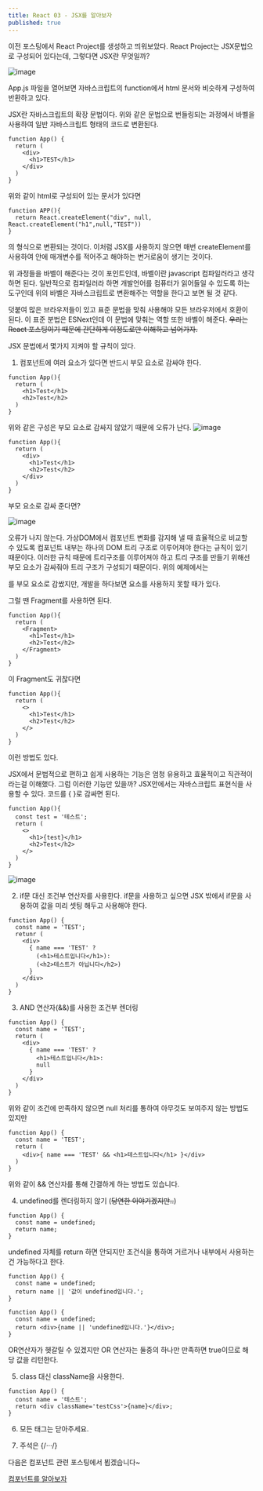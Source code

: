 ```yaml
---
title: React 03 - JSX를 알아보자
published: true
---
```


이전 포스팅에서 React Project를 생성하고 띄워보았다.
React Project는 JSX문법으로 구성되어 있다는데, 그렇다면 JSX란 무엇일까?

![image](https://github.com/dev-nuruhee/nlog/assets/54430432/d3bcb498-585a-42c3-bec2-cff71fd6bbe7)

App.js 파일을 열어보면 자바스크립트의 function에서 html 문서와 비슷하게 구성하여 반환하고 있다.

JSX란 자바스크립트의 확장 문법이다.
위와 같은 문법으로 번들링되는 과정에서 바벨을 사용하여 일반 자바스크립트 형태의 코드로 변환된다.

```
function App() {
  return (
    <div>
      <h1>TEST</h1>
    </div>
  )
}
```
위와 같이 html로 구성되어 있는 문서가 있다면

```
function APP(){
  return React.createElement("div", null, React.createElement("h1",null,"TEST"))
}
```
의 형식으로 변환되는 것이다.
이처럼 JSX를 사용하지 않으면 매번 createElement를 사용하여 안에 매개변수를 적어주고 해야하는 번거로움이 생기는 것이다.

위 과정들을 바벨이 해준다는 것이 포인트인데, 바벨이란 javascript 컴파일러라고 생각하면 된다.
일반적으로 컴파일러라 하면 개발언어를 컴퓨터가 읽어들일 수 있도록 하는 도구인데 위의 바벨은 자바스크립트로 변환해주는 역할을 한다고 보면 될 것 같다.

덧붙여 많은 브라우저들이 있고 표준 문법을 맞춰 사용해야 모든 브라우저에서 호환이 된다.
이 표준 분법은 ESNext인데 이 문법에 맞춰는 역할 또한 바벨이 해준다.
~~우리는 React 포스팅이기 때문에 간단하게 이정도로만 이해하고 넘어가자.~~

JSX 문법에서 몇가지 지켜야 할 규칙이 있다.

1. 컴포넌트에 여러 요소가 있다면 반드시 부모 요소로 감싸야 한다.

```
function App(){
  return (
    <h1>Test</h1>
    <h2>Test</h2>
  )
}
```
위와 같은 구성은 부모 요소로 감싸지 않았기 때문에 오류가 난다.
![image](https://github.com/dev-nuruhee/nlog/assets/54430432/e351788f-cc24-4845-8c91-8b3a6678f374)


```
function App(){
  return (
    <div>
      <h1>Test</h1>
      <h2>Test</h2>
    </div>
  )
}
```

부모 요소로 감싸 준다면?

![image](https://github.com/dev-nuruhee/nlog/assets/54430432/83b9bd74-c761-4429-b1b2-631239c1b4f8)

오류가 나지 않는다.
가상DOM에서 컴포넌트 변화를 감지해 낼 때 효율적으로 비교할 수 있도록 컴포넌트 내부는 하나의 DOM 트리 구조로 이루어져야 한다는 규칙이 있기 때문이다.
이러한 규칙 때문에 트리구조를 이루어져야 하고 트리 구조를 만들기 위해선 부모 요소가 감싸줘야 트리 구조가 구성되기 때문이다.
위의 예제에서는 <div>를 부모 요소로 감쌌지만, 개발을 하다보면 요소를 사용하지 못할 때가 있다.

그럴 땐 Fragment를 사용하면 된다.
```
function App(){
  return (
    <Fragment>
      <h1>Test</h1>
      <h2>Test</h2>
    </Fragment>
  )
}
```

이 Fragment도 귀찮다면
```
function App(){
  return (
    <>
      <h1>Test</h1>
      <h2>Test</h2>
    </>
  )
}
```

이런 방법도 있다.

JSX에서 문법적으로 편하고 쉽게 사용하는 기능은 엄청 유용하고 효율적이고 직관적이라는걸 이해했다. 그럼 이러한 기능만 있을까?
JSX안에서는 자바스크립트 표현식을 사용할 수 있다.
코드를 { }로 감싸면 된다.

```
function App(){
  const test = '테스트';
  return (
    <>
      <h1>{test}</h1>
      <h2>Test</h2>
    </>
  )
}
```
![image](https://github.com/dev-nuruhee/nlog/assets/54430432/5c164185-8dd0-4efa-841f-a72d5649ba93)

2. if문 대신 조건부 연산자를 사용한다.
if문을 사용하고 싶으면 JSX 밖에서 if문을 사용하여 값을 미리 셋팅 해두고 사용해야 한다.
```
function App() {
  const name = 'TEST';
  retunr (
    <div>
      { name === 'TEST' ? 
        (<h1>테스트입니다</h1>):
        (<h2>테스트가 아닙니다</h2>)
      }
    </div>
  )
}
```

3. AND 연산자(&&)를 사용한 조건부 렌더링

```
function App() {
  const name = 'TEST';
  return (
    <div>
      { name === 'TEST' ? 
        <h1>테스트입니다</h1>:
        null
      }
    </div>
  )
}
```
위와 같이 조건에 만족하지 않으면 null 처리를 통하여 아무것도 보여주지 않는 방법도 있지만

```
function App() {
  const name = 'TEST';
  return (
    <div>{ name === 'TEST' && <h1>테스트입니다</h1> }</div>
  )
}
```
위와 같이 && 연산자를 통해 간결하게 하는 방법도 있습니다.


4. undefined를 렌더링하지 않기 (~~당연한 이야기겠지만..~~)
```
function App() {
  const name = undefined;
  return name;
}
```

undefined 자체를 return 하면 안되지만 조건식을 통하여 거르거나 내부에서 사용하는건 가능하다고 한다.
```
function App() {
  const name = undefined;
  return name || '값이 undefined입니다.';
}
```

```
function App() {
  const name = undefined;
  return <div>{name || 'undefined입니다.'}</div>;
}
```
OR연산자가 헷갈릴 수 있겠지만 OR 연산자는 둘중의 하나만 만족하면 true이므로 해당 값을 리턴한다.

5. class 대신 className을 사용한다.
```
function App() {
  const name = '테스트';
  return <div className='testCss'>{name}</div>;
}
```

6. 모든 태그는 닫아주세요.

7. 주석은 {/*···*/}


다음은 컴포넌트 관련 포스팅에서 뵙겠습니다~

[컴포넌트를 알아보자](https://dev-nuruhee.github.io/nlog/React04)

